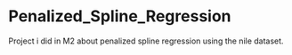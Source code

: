 # Penalized_Spline_Regression

Project i did in M2 about penalized spline regression using the nile dataset.

